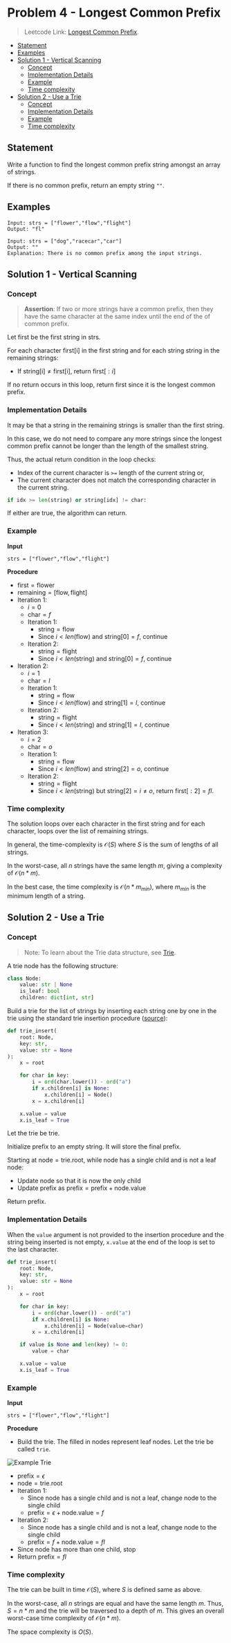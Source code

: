 # <!-- omit in toc --> Problem 4 - Longest Common Prefix

> Leetcode Link: [Longest Common Prefix](https://leetcode.com/submissions/detail/730808235/).

- [Statement](#statement)
- [Examples](#examples)
- [Solution 1 - Vertical Scanning](#solution-1---vertical-scanning)
  - [Concept](#concept)
  - [Implementation Details](#implementation-details)
  - [Example](#example)
  - [Time complexity](#time-complexity)
- [Solution 2 - Use a Trie](#solution-2---use-a-trie)
  - [Concept](#concept-1)
  - [Implementation Details](#implementation-details-1)
  - [Example](#example-1)
  - [Time complexity](#time-complexity-1)

## Statement

Write a function to find the longest common prefix string amongst an array of strings.

If there is no common prefix, return an empty string `""`.

## Examples

```block
Input: strs = ["flower","flow","flight"]
Output: "fl"
```

```block
Input: strs = ["dog","racecar","car"]
Output: ""
Explanation: There is no common prefix among the input strings.
```

## Solution 1 - Vertical Scanning

### Concept

> **Assertion**: If two or more strings have a common prefix, then they have the same character at the same index until the end of the of common prefix.

Let $\text{first}$ be the first string in $\text{strs}$.

For each character $\text{first[i]}$ in the first string and for each string $\text{string}$ in the remaining strings:

- If $\text{string[i]} \not ={\text{first[i]}}$, return $\text{first}[:i]$

If no return occurs in this loop, return $\text{first}$ since it is the longest common prefix.

### Implementation Details

It may be that a string in the remaining strings is smaller than the first string.

In this case, we do not need to compare any more strings since the longest common prefix cannot be longer than the length of the smallest string.

Thus, the actual return condition in the loop checks:

- Index of the current character is `>=` length of the current string or,
- The current character does not match the corresponding character in the current string.

```python
if idx >= len(string) or string[idx] != char:
```

If either are true, the algorithm can return.

### Example

**Input**

```block
strs = ["flower","flow","flight"]
```

**Procedure**

- $\text{first} = \text{flower}$
- $\text{remaining} = [\text{flow}, \text{flight}]$
- Iteration 1:
  - $i = 0$
  - $\text{char} = f$
  - Iteration 1:
    - $\text{string} = \text{flow}$
    - Since $i \lt len(\text{flow})$ and $\text{string}[0] = f$, continue
  - Iteration 2:
    - $\text{string} = \text{flight}$
    - Since $i \lt len(\text{string})$ and $\text{string}[0] = f$, continue
- Iteration 2:
  - $i = 1$
  - $\text{char} = l$
  - Iteration 1:
    - $\text{string} = \text{flow}$
    - Since $i \lt len(\text{flow})$ and $\text{string}[1] = l$, continue
  - Iteration 2:
    - $\text{string} = \text{flight}$
    - Since $i \lt len(\text{string})$ and $\text{string}[1] = l$, continue
- Iteration 3:
  - $i = 2$
  - $\text{char} = o$
  - Iteration 1:
    - $\text{string} = \text{flow}$
    - Since $i \lt len(\text{flow})$ and $\text{string}[2] = o$, continue
  - Iteration 2:
    - $\text{string} = \text{flight}$
    - Since $i \lt len(\text{string})$ but $\text{string}[2] = i \not = {o}$, return $\text{first}[:2] = fl$.

### Time complexity

The solution loops over each character in the first string and for each character, loops over the list of remaining strings.

In general, the time-complexity is $\mathcal{O}(S)$ where $S$ is the sum of lengths of all strings.

In the worst-case, all $n$ strings have the same length $m$, giving a complexity of $\mathcal{O}(n*m).$

In the best case, the time complexity is $\mathcal{O}(n*m_{min})$, where $m_{min}$ is the minimum length of a string.

## Solution 2 - Use a Trie

### Concept

> Note: To learn about the Trie data structure, see [Trie](https://en.wikipedia.org/wiki/Trie).

A trie node has the following structure:

```python
class Node:
    value: str | None
    is_leaf: bool
    children: dict[int, str]
```

Build a trie for the list of strings by inserting each string one by one in the trie using the standard trie insertion procedure ([source](https://en.wikipedia.org/wiki/Trie#Insertion)):

```python
def trie_insert(
    root: Node,
    key: str,
    value: str = None
):
    x = root

    for char in key:
        i = ord(char.lower()) - ord("a")
        if x.children[i] is None:
            x.children[i] = Node()
        x = x.children[i]

    x.value = value
    x.is_leaf = True
```

Let the trie be $\text{trie}$.

Initialize $\text{prefix}$ to an empty string. It will store the final prefix.

Starting at $\text{node}=\text{trie}.\text{root}$, while $\text{node}$ has a single child and is not a leaf node:

- Update $\text{node}$ so that it is now the only child
- Update $\text{prefix}$ as $\text{prefix} = \text{prefix} + \text{node}.\text{value}$

Return $\text{prefix}$.

### Implementation Details

When the `value` argument is not provided to the insertion procedure and the string being inserted is not empty, `x.value` at the end of the loop is set to the last character.

```python
def trie_insert(
    root: Node,
    key: str,
    value: str = None
):
    x = root

    for char in key:
        i = ord(char.lower()) - ord("a")
        if x.children[i] is None:
            x.children[i] = Node(value=char)
        x = x.children[i]

    if value is None and len(key) != 0:
        value = char

    x.value = value
    x.is_leaf = True
```

### Example

**Input**

```block
strs = ["flower","flow","flight"]
```

**Procedure**

- Build the trie. The filled in nodes represent leaf nodes. Let the trie be called `trie`.

![Example Trie](../../assets/imgs/example_trie.png)

- $\text{prefix} = \epsilon$
- $\text{node} = \text{trie}.\text{root}$
- Iteration 1:
  - Since $\text{node}$ has a single child and is not a leaf, change $\text{node}$ to the single child
  - $\text{prefix} = \epsilon + \text{node}.\text{value} = f$
- Iteration 2:
  - Since $\text{node}$ has a single child and is not a leaf, change $\text{node}$ to the single child
  - $\text{prefix} = f + \text{node}.\text{value} = fl$
- Since $\text{node}$ has more than one child, stop
- Return $\text{prefix} = fl$

### Time complexity

The trie can be built in time $\mathcal{O}(S)$, where $S$ is defined same as above.

In the worst-case, all $n$ strings are equal and have the same length $m$. Thus, $S=n*m$ and the trie will be traversed to a depth of $m$. This gives an overall worst-case time complexity of $\mathcal{O}(n*m)$.

The space complexity is $O(S)$.
